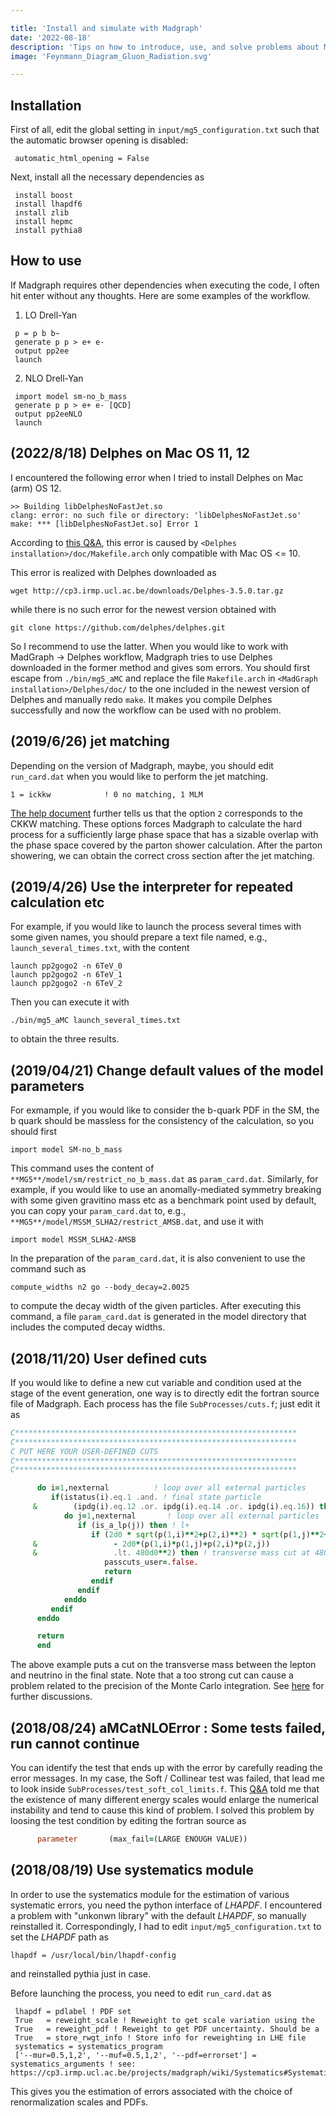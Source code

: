 ```yaml
---

title: 'Install and simulate with Madgraph'
date: '2022-08-18'
description: 'Tips on how to introduce, use, and solve problems about Madgraph'
image: 'Feynmann_Diagram_Gluon_Radiation.svg'

---
```


## Installation

First of all, edit the global setting in `input/mg5_configuration.txt` such that the automatic browser opening is disabled:

``` shell
 automatic_html_opening = False
```

Next, install all the necessary dependencies as

``` shell
 install boost
 install lhapdf6
 install zlib
 install hepmc
 install pythia8
```

## How to use

If Madgraph requires other dependencies when executing the code, I often hit enter without any thoughts.
Here are some examples of the workflow.

1. LO Drell-Yan

``` shell
 p = p b b~
 generate p p > e+ e-
 output pp2ee
 launch
```

2. NLO Drell-Yan

``` shell
 import model sm-no_b_mass
 generate p p > e+ e- [QCD]
 output pp2eeNLO
 launch
```

## (2022/8/18) Delphes on Mac OS 11, 12

I encountered the following error when I tried to install Delphes on Mac (arm) OS 12.


``` shell
>> Building libDelphesNoFastJet.so
clang: error: no such file or directory: 'libDelphesNoFastJet.so'
make: *** [libDelphesNoFastJet.so] Error 1
```

According to [this Q&A](https://cp3.irmp.ucl.ac.be/projects/delphes/ticket/1542), this error is caused by  `<Delphes installation>/doc/Makefile.arch` only compatible with Mac OS <= 10.

This error is realized with Delphes downloaded as


``` shell
wget http://cp3.irmp.ucl.ac.be/downloads/Delphes-3.5.0.tar.gz
```

while there is no such error for the newest version obtained with

``` shell
git clone https://github.com/delphes/delphes.git
```

So I recommend to use the latter.
When you would like to work with MadGraph -> Delphes workflow, Madgraph tries to use Delphes downloaded in the former method and gives som errors.
You should first escape from `./bin/mg5_aMC` and replace the file `Makefile.arch` in `<MadGraph installation>/Delphes/doc/` to the one included in the newest version of Delphes and manually redo `make`.
It makes you compile Delphes successfully and now the workflow can be used with no problem.

## (2019/6/26) jet matching

Depending on the version of Madgraph, maybe, you should edit `run_card.dat` when you would like to perform the jet matching.

``` shell
1 = ickkw            ! 0 no matching, 1 MLM
```

[The help document](（<https://cp3.irmp.ucl.ac.be/projects/madgraph/wiki/Matching>）) further tells us that the option `2` corresponds to the CKKW matching.
These options forces Madgraph to calculate the hard process for a sufficiently large phase space that has a sizable overlap with the phase space covered by the parton shower calculation.
After the parton showering, we can obtain the correct cross section after the jet matching.

## (2019/4/26) Use the interpreter for repeated calculation etc

For example, if you would like to launch the process several times with some given names, you should prepare a text file named, e.g., `launch_several_times.txt`, with the content

``` text
launch pp2gogo2 -n 6TeV_0
launch pp2gogo2 -n 6TeV_1
launch pp2gogo2 -n 6TeV_2
```

Then you can execute it with

``` shell
./bin/mg5_aMC launch_several_times.txt
```

to obtain the three results.

## (2019/04/21) Change default values of the model parameters

For exmample, if you would like to consider the b-quark PDF in the SM, the b quark should be massless for the consistency of the calculation, so you should first

``` shell
import model SM-no_b_mass
```

This command uses the content of `**MG5**/model/sm/restrict_no_b_mass.dat` as `param_card.dat`.
Similarly, for example, if you would like to use an anomally-mediated symmetry breaking with some given gravitino mass etc as a benchmark point used by default, you can copy your `param_card.dat` to, e.g., `**MG5**/model/MSSM_SLHA2/restrict_AMSB.dat`, and use it with

``` shell
import model MSSM_SLHA2-AMSB
```

In the preparation of the `param_card.dat`, it is also convenient to use the command such as

``` shell
compute_widths n2 go --body_decay=2.0025
```

to compute the decay width of the given particles.
After executing this command, a file `param_card.dat` is generated in the model directory that includes the computed decay widths.

## (2018/11/20) User defined cuts

If you would like to define a new cut variable and condition used at the stage of the event generation, one way is to directly edit the fortran source file of Madgraph.
Each process has the file `SubProcesses/cuts.f`; just edit it as

``` fortran
C***************************************************************
C***************************************************************
C PUT HERE YOUR USER-DEFINED CUTS
C***************************************************************
C***************************************************************

      do i=1,nexternal          ! loop over all external particles
         if(istatus(i).eq.1 .and. ! final state particle
     &        (ipdg(i).eq.12 .or. ipdg(i).eq.14 .or. ipdg(i).eq.16)) then ! neutrino
            do j=1,nexternal       ! loop over all external particles
               if (is_a_lp(j)) then ! l+
                  if (2d0 * sqrt(p(1,i)**2+p(2,i)**2) * sqrt(p(1,j)**2+p(2,j)**2)
     &                 - 2d0*(p(1,i)*p(1,j)+p(2,i)*p(2,j))
     &                 .lt. 480d0**2) then ! transverse mass cut at 480GeV
                     passcuts_user=.false.
                     return
                  endif
               endif
            enddo
         endif
      enddo

      return
      end
```

The above example puts a cut on the transverse mass between the lepton and neutrino in the final state.
Note that a too strong cut can cause a problem related to the precision of the Monte Carlo integration.
See [here](https://answers.launchpad.net/mg5amcnlo/+question/446723) for further discussions.


## (2018/08/24) aMCatNLOError : Some tests failed, run cannot continue

You can identify the test that ends up with the error by carefully reading the error messages.
In my case, the Soft / Collinear test was failed, that lead me to look inside `SubProcesses/test_soft_col_limits.f`.
This [Q&A](https://answers.launchpad.net/mg5amcnlo/+question/255905) told me that the existence of many different energy scales would enlarge the numerical instability and tend to cause this kind of problem.
I solved this problem by loosing the test condition by editing the fortran source as

``` fortran
      parameter       (max_fail=(LARGE ENOUGH VALUE))
```

## (2018/08/19) Use systematics module

In order to use the systematics module for the estimation of various systematic errors, you need the python interface of *LHAPDF*.
I encountered a problem with "unkonwn library" with the default *LHAPDF*, so manually reinstalled it.
Correspondingly, I had to edit `input/mg5_configuration.txt` to set the *LHAPDF* path as

```shell
lhapdf = /usr/local/bin/lhapdf-config
```

and reinstalled pythia just in case.

Before launching the process, you need to edit `run_card.dat` as

``` shell
 lhapdf = pdlabel ! PDF set
 True   = reweight_scale ! Reweight to get scale variation using the
 True   = reweight_pdf ! Reweight to get PDF uncertainty. Should be a
 True   = store_rwgt_info ! Store info for reweighting in LHE file
 systematics = systematics_program
 ['--mur=0.5,1,2', '--muf=0.5,1,2', '--pdf=errorset'] = systematics_arguments ! see: https://cp3.irmp.ucl.ac.be/projects/madgraph/wiki/Systematics#Systematicspythonmodule
```

This gives you the estimation of errors associated with the choice of renormalization scales and PDFs.
